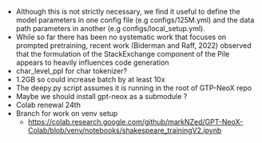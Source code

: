- Although this is not strictly necessary, we find it useful to define the model parameters in one config file (e.g configs/125M.yml) and the data path parameters in another (e.g configs/local_setup.yml).
- While so far there has been no systematic work that focuses on prompted pretraining, recent work (Biderman and Raff, 2022) observed that the formulation of the StackExchange component of the Pile appears to heavily influences code generation
- char_level_ppl for char tokenizer?
- 1.2GB so could increase batch by at least 10x
- The deepy.py script assumes it is running in the root of GTP-NeoX repo
- Maybe we should install gpt-neox as a submodule ?
- Colab renewal 24th
- Branch for work on venv setup
  - https://colab.research.google.com/github/markNZed/GPT-NeoX-Colab/blob/venv/notebooks/shakespeare_trainingV2.ipynb
